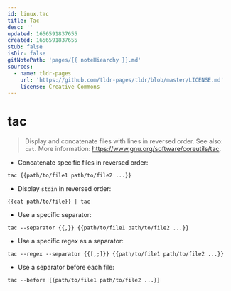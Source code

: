 ```yaml
---
id: linux.tac
title: Tac
desc: ''
updated: 1656591837655
created: 1656591837655
stub: false
isDir: false
gitNotePath: 'pages/{{ noteHiearchy }}.md'
sources:
  - name: tldr-pages
    url: 'https://github.com/tldr-pages/tldr/blob/master/LICENSE.md'
    license: Creative Commons
---
```

# tac

> Display and concatenate files with lines in reversed order.
> See also: `cat`.
> More information: <https://www.gnu.org/software/coreutils/tac>.

- Concatenate specific files in reversed order:

`tac {{path/to/file1 path/to/file2 ...}}`

- Display `stdin` in reversed order:

`{{cat path/to/file}} | tac`

- Use a specific separator:

`tac --separator {{,}} {{path/to/file1 path/to/file2 ...}}`

- Use a specific regex as a separator:

`tac --regex --separator {{[,;]}} {{path/to/file1 path/to/file2 ...}}`

- Use a separator before each file:

`tac --before {{path/to/file1 path/to/file2 ...}}`

